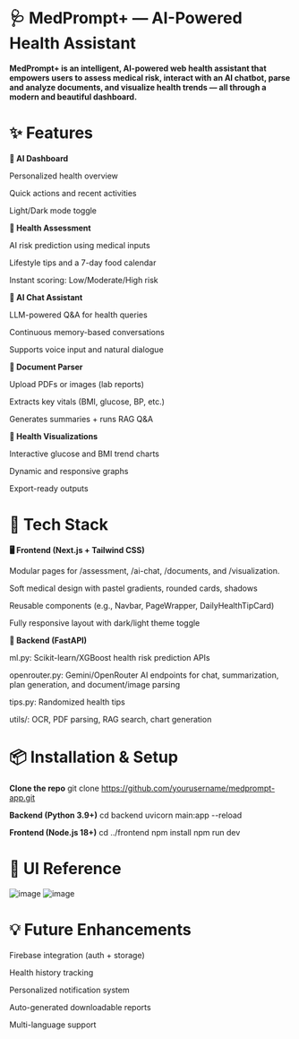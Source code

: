 # 🩺 MedPrompt+ — AI-Powered Health Assistant

**MedPrompt+ is an intelligent, AI-powered web health assistant that empowers users to assess medical risk, interact with an AI chatbot, parse and analyze documents, and visualize health trends — all through a modern and beautiful dashboard.**


# ✨ Features

**🔹 AI Dashboard**

Personalized health overview

Quick actions and recent activities

Light/Dark mode toggle

**🔹 Health Assessment**

AI risk prediction using medical inputs

Lifestyle tips and a 7-day food calendar

Instant scoring: Low/Moderate/High risk

**🔹 AI Chat Assistant**

LLM-powered Q&A for health queries

Continuous memory-based conversations

Supports voice input and natural dialogue

**🔹 Document Parser**

Upload PDFs or images (lab reports)

Extracts key vitals (BMI, glucose, BP, etc.)

Generates summaries + runs RAG Q&A

**🔹 Health Visualizations**

Interactive glucose and BMI trend charts

Dynamic and responsive graphs

Export-ready outputs


# 🧠 Tech Stack

**🖥 Frontend (Next.js + Tailwind CSS)**

Modular pages for /assessment, 
/ai-chat, 
/documents, 
and /visualization.

Soft medical design with pastel gradients, rounded cards, shadows

Reusable components (e.g., Navbar, PageWrapper, DailyHealthTipCard)

Fully responsive layout with dark/light theme toggle


**🚀 Backend (FastAPI)**

ml.py: Scikit-learn/XGBoost health risk prediction APIs

openrouter.py: Gemini/OpenRouter AI endpoints for chat, summarization, plan generation, and document/image parsing

tips.py: Randomized health tips

utils/: OCR, PDF parsing, RAG search, chart generation


# 📦 Installation & Setup

**Clone the repo**
git clone https://github.com/yourusername/medprompt-app.git

**Backend (Python 3.9+)**
cd backend
uvicorn main:app --reload

**Frontend (Node.js 18+)**
cd ../frontend
npm install
npm run dev


# 📸 UI Reference

![image](https://github.com/user-attachments/assets/21392cd5-3f4f-4d55-9c24-ec291cb01c41) ![image](https://github.com/user-attachments/assets/f8fb02cd-94fd-4e38-9d8e-3e145f4e6f7b)


# 💡 Future Enhancements

Firebase integration (auth + storage)

Health history tracking

Personalized notification system

Auto-generated downloadable reports

Multi-language support




